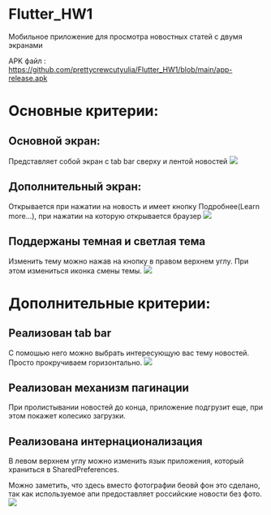 # Flutter_HW1
 Мобильное приложение для просмотра новостных статей с двумя экранами
 
 APK файл : https://github.com/prettycrewcutyulia/Flutter_HW1/blob/main/app-release.apk

# Основные критерии:
 ## Основной экран:
 Представляет собой экран с tab bar сверху и лентой новостей
 ![](/screenshots/основной.png)
 ## Дополнительный экран:
 Открывается при нажатии на новость и имеет кнопку Подробнее(Learn more...), при нажатии на которую открывается браузер
 ![](/screenshots/дополнительный.png)
 ## Поддержаны темная и светлая тема
 Изменить тему можно нажав на кнопку в правом верхнем углу. При этом измениться иконка смены темы.
 ![](/screenshots/темная_тема.png)
 # Дополнительные критерии:
 ## Реализован tab bar 
 С помошью него можно выбрать интересующую вас тему новостей. Просто прокручиваем горизонтально.
 ![](/screenshots/tabbar.png)
## Реализован механизм пагинации 
При пролистывании новостей до конца, приложение подгрузит еще, при этом покажет колесико загрузки.
## Реализована интернационализация
В левом верхнем углу можно изменить язык приложения, который храниться в SharedPreferences. 

Можно заметить, что здесь вместо фотографии беовй фон это сделано, так как используемое апи предоставляет российские новости без фото.
![](/screenshots/интернац.png)
